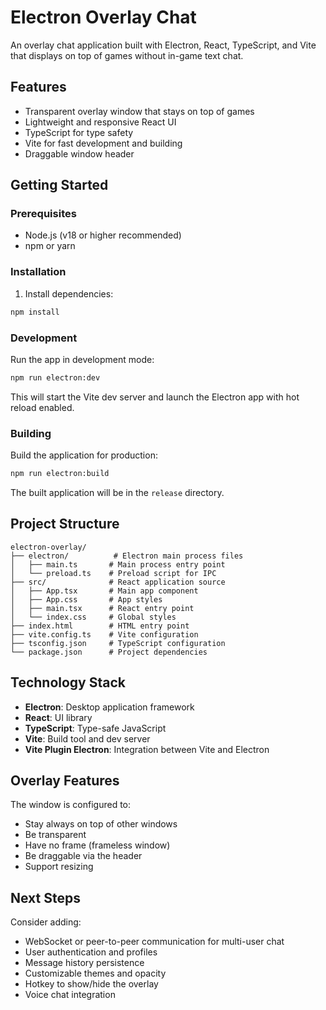 # Electron Overlay Chat

An overlay chat application built with Electron, React, TypeScript, and Vite that displays on top of games without in-game text chat.

## Features

- Transparent overlay window that stays on top of games
- Lightweight and responsive React UI
- TypeScript for type safety
- Vite for fast development and building
- Draggable window header

## Getting Started

### Prerequisites

- Node.js (v18 or higher recommended)
- npm or yarn

### Installation

1. Install dependencies:
```bash
npm install
```

### Development

Run the app in development mode:
```bash
npm run electron:dev
```

This will start the Vite dev server and launch the Electron app with hot reload enabled.

### Building

Build the application for production:
```bash
npm run electron:build
```

The built application will be in the `release` directory.

## Project Structure

```
electron-overlay/
├── electron/          # Electron main process files
│   ├── main.ts       # Main process entry point
│   └── preload.ts    # Preload script for IPC
├── src/              # React application source
│   ├── App.tsx       # Main app component
│   ├── App.css       # App styles
│   ├── main.tsx      # React entry point
│   └── index.css     # Global styles
├── index.html        # HTML entry point
├── vite.config.ts    # Vite configuration
├── tsconfig.json     # TypeScript configuration
└── package.json      # Project dependencies
```

## Technology Stack

- **Electron**: Desktop application framework
- **React**: UI library
- **TypeScript**: Type-safe JavaScript
- **Vite**: Build tool and dev server
- **Vite Plugin Electron**: Integration between Vite and Electron

## Overlay Features

The window is configured to:
- Stay always on top of other windows
- Be transparent
- Have no frame (frameless window)
- Be draggable via the header
- Support resizing

## Next Steps

Consider adding:
- WebSocket or peer-to-peer communication for multi-user chat
- User authentication and profiles
- Message history persistence
- Customizable themes and opacity
- Hotkey to show/hide the overlay
- Voice chat integration
